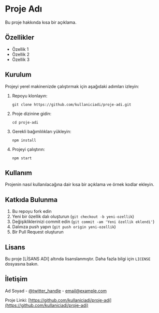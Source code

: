 # Proje Adı

Bu proje hakkında kısa bir açıklama.

## Özellikler

- Özellik 1
- Özellik 2
- Özellik 3

## Kurulum

Projeyi yerel makinenizde çalıştırmak için aşağıdaki adımları izleyin:

1. Repoyu klonlayın:
   ```
   git clone https://github.com/kullaniciadi/proje-adi.git
   ```

2. Proje dizinine gidin:
   ```
   cd proje-adi
   ```

3. Gerekli bağımlılıkları yükleyin:
   ```
   npm install
   ```

4. Projeyi çalıştırın:
   ```
   npm start
   ```

## Kullanım

Projenin nasıl kullanılacağına dair kısa bir açıklama ve örnek kodlar ekleyin.

## Katkıda Bulunma

1. Bu repoyu fork edin
2. Yeni bir özellik dalı oluşturun (`git checkout -b yeni-ozellik`)
3. Değişikliklerinizi commit edin (`git commit -am 'Yeni özellik eklendi'`)
4. Dalınıza push yapın (`git push origin yeni-ozellik`)
5. Bir Pull Request oluşturun

## Lisans

Bu proje [LİSANS ADI] altında lisanslanmıştır. Daha fazla bilgi için `LICENSE` dosyasına bakın.

## İletişim

Ad Soyad - [@twitter_handle](https://twitter.com/twitter_handle) - email@example.com

Proje Linki: [https://github.com/kullaniciadi/proje-adi](https://github.com/kullaniciadi/proje-adi)